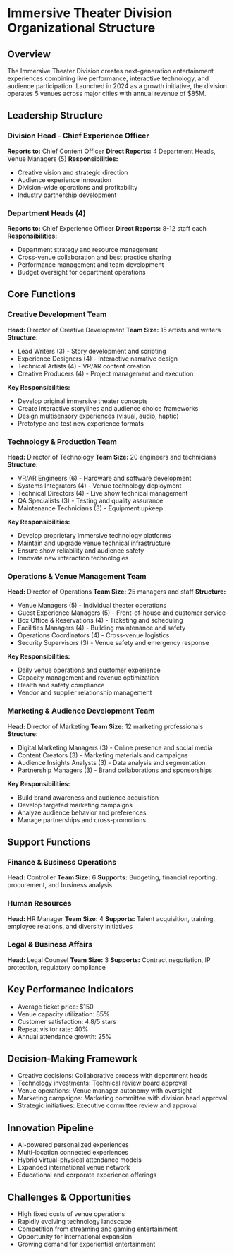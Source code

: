 # Immersive Theater Division Organizational Structure

## Overview
The Immersive Theater Division creates next-generation entertainment experiences combining live performance, interactive technology, and audience participation. Launched in 2024 as a growth initiative, the division operates 5 venues across major cities with annual revenue of $85M.

## Leadership Structure

### Division Head - Chief Experience Officer
**Reports to:** Chief Content Officer
**Direct Reports:** 4 Department Heads, Venue Managers (5)
**Responsibilities:**
- Creative vision and strategic direction
- Audience experience innovation
- Division-wide operations and profitability
- Industry partnership development

### Department Heads (4)
**Reports to:** Chief Experience Officer
**Direct Reports:** 8-12 staff each
**Responsibilities:**
- Department strategy and resource management
- Cross-venue collaboration and best practice sharing
- Performance management and team development
- Budget oversight for department operations

## Core Functions

### Creative Development Team
**Head:** Director of Creative Development
**Team Size:** 15 artists and writers
**Structure:**
- Lead Writers (3) - Story development and scripting
- Experience Designers (4) - Interactive narrative design
- Technical Artists (4) - VR/AR content creation
- Creative Producers (4) - Project management and execution

**Key Responsibilities:**
- Develop original immersive theater concepts
- Create interactive storylines and audience choice frameworks
- Design multisensory experiences (visual, audio, haptic)
- Prototype and test new experience formats

### Technology & Production Team
**Head:** Director of Technology
**Team Size:** 20 engineers and technicians
**Structure:**
- VR/AR Engineers (6) - Hardware and software development
- Systems Integrators (4) - Venue technology deployment
- Technical Directors (4) - Live show technical management
- QA Specialists (3) - Testing and quality assurance
- Maintenance Technicians (3) - Equipment upkeep

**Key Responsibilities:**
- Develop proprietary immersive technology platforms
- Maintain and upgrade venue technical infrastructure
- Ensure show reliability and audience safety
- Innovate new interaction technologies

### Operations & Venue Management Team
**Head:** Director of Operations
**Team Size:** 25 managers and staff
**Structure:**
- Venue Managers (5) - Individual theater operations
- Guest Experience Managers (5) - Front-of-house and customer service
- Box Office & Reservations (4) - Ticketing and scheduling
- Facilities Managers (4) - Building maintenance and safety
- Operations Coordinators (4) - Cross-venue logistics
- Security Supervisors (3) - Venue safety and emergency response

**Key Responsibilities:**
- Daily venue operations and customer experience
- Capacity management and revenue optimization
- Health and safety compliance
- Vendor and supplier relationship management

### Marketing & Audience Development Team
**Head:** Director of Marketing
**Team Size:** 12 marketing professionals
**Structure:**
- Digital Marketing Managers (3) - Online presence and social media
- Content Creators (3) - Marketing materials and campaigns
- Audience Insights Analysts (3) - Data analysis and segmentation
- Partnership Managers (3) - Brand collaborations and sponsorships

**Key Responsibilities:**
- Build brand awareness and audience acquisition
- Develop targeted marketing campaigns
- Analyze audience behavior and preferences
- Manage partnerships and cross-promotions

## Support Functions

### Finance & Business Operations
**Head:** Controller
**Team Size:** 6
**Supports:** Budgeting, financial reporting, procurement, and business analysis

### Human Resources
**Head:** HR Manager
**Team Size:** 4
**Supports:** Talent acquisition, training, employee relations, and diversity initiatives

### Legal & Business Affairs
**Head:** Legal Counsel
**Team Size:** 3
**Supports:** Contract negotiation, IP protection, regulatory compliance

## Key Performance Indicators
- Average ticket price: $150
- Venue capacity utilization: 85%
- Customer satisfaction: 4.8/5 stars
- Repeat visitor rate: 40%
- Annual attendance growth: 25%

## Decision-Making Framework
- Creative decisions: Collaborative process with department heads
- Technology investments: Technical review board approval
- Venue operations: Venue manager autonomy with oversight
- Marketing campaigns: Marketing committee with division head approval
- Strategic initiatives: Executive committee review and approval

## Innovation Pipeline
- AI-powered personalized experiences
- Multi-location connected experiences
- Hybrid virtual-physical attendance models
- Expanded international venue network
- Educational and corporate experience offerings

## Challenges & Opportunities
- High fixed costs of venue operations
- Rapidly evolving technology landscape
- Competition from streaming and gaming entertainment
- Opportunity for international expansion
- Growing demand for experiential entertainment
